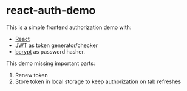 # react-auth-demo

This is a simple frontend authorization demo with:
- [React](https://react.dev/)
- [JWT](https://jwt.io/) as token generator/checker
- [bcrypt](https://github.com/kelektiv/node.bcrypt.js) as password hasher.

This demo missing important parts:

1. Renew token
2. Store token in local storage to keep authorization on tab refreshes

